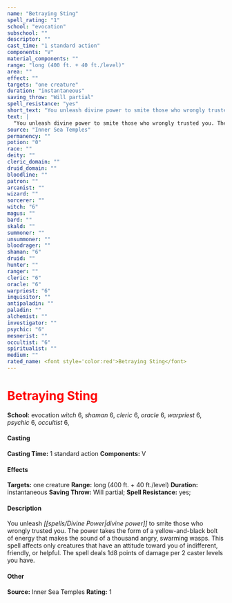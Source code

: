 ```yaml
---
name: "Betraying Sting"
spell_rating: "1"
school: "evocation"
subschool: ""
descriptor: ""
cast_time: "1 standard action"
components: "V"
material_components: ""
range: "long (400 ft. + 40 ft./level)"
area: ""
effect: ""
targets: "one creature"
duration: "instantaneous"
saving_throw: "Will partial"
spell_resistance: "yes"
short_text: "You unleash divine power to smite those who wrongly trusted you. The power takes"
text: |
  "You unleash divine power to smite those who wrongly trusted you. The power takes the form of a yellow-and-black bolt of energy that makes the sound of a thousand angry, swarming wasps. This spell affects only creatures that have an attitude toward you of indifferent, friendly, or helpful. The spell deals 1d8 points of damage per 2 caster levels you have."
source: "Inner Sea Temples"
permanency: ""
potion: "0"
race: ""
deity: ""
cleric_domain: ""
druid_domain: ""
bloodline: ""
patron: ""
arcanist: ""
wizard: ""
sorcerer: ""
witch: "6"
magus: ""
bard: ""
skald: ""
summoner: ""
unsummoner: ""
bloodrager: ""
shaman: "6"
druid: ""
hunter: ""
ranger: ""
cleric: "6"
oracle: "6"
warpriest: "6"
inquisitor: ""
antipaladin: ""
paladin: ""
alchemist: ""
investigator: ""
psychic: "6"
mesmerist: ""
occultist: "6"
spiritualist: ""
medium: ""
rated_name: <font style='color:red'>Betraying Sting</font>
---
```


# <font style='color:red'>Betraying Sting</font> 
**School:** evocation 
_witch_ 6, _shaman_ 6, _cleric_ 6, _oracle_ 6, _warpriest_ 6, _psychic_ 6, _occultist_ 6, 
#### Casting
**Casting Time:** 1 standard action
 **Components:** V 
 #### Effects
**Targets:** one creature
**Range:** long (400 ft. + 40 ft./level)
**Duration:** instantaneous
**Saving Throw:** Will partial; **Spell Resistance:** yes; 
 #### Description
You unleash _[[spells/Divine Power|divine power]]_ to smite those who wrongly trusted you. The power takes the form of a yellow-and-black bolt of energy that makes the sound of a thousand angry, swarming wasps. This spell affects only creatures that have an attitude toward you of indifferent, friendly, or helpful. The spell deals 1d8 points of damage per 2 caster levels you have.

 #### Other
**Source:** Inner Sea Temples
**Rating:** 1
